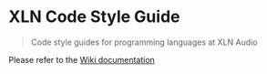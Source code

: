 # XLN Code Style Guide

> Code style guides for programming languages at XLN Audio

Please refer to the [Wiki documentation](https://github.com/xlnaudio/xln-styleguide/wiki)
